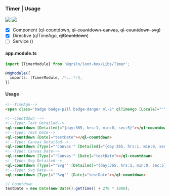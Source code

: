 ### Timer | Usage

[![](https://img.shields.io/badge/Main-readme-white?style=for-the-badge)](../../readme.md)
[![](https://img.shields.io/badge/readme-white?style=for-the-badge)](readme.md)

- [x] Component (ql-countdown, ~~ql-countdown-canvas~~, ~~ql-countdown-svg~~)
- [x] Directive (qlTimeAgo, ~~qlCountdown~~)
- [ ] Service ()

#### app.module.ts

```typescript
import {TimerModule} from '@qrsln/loot-box/Libs/Timer';

@NgModule({
  imports: [TimerModule, /*...*/],
})
```  

#### Usage

```html
<!--TimeAgo-->
<span class="badge badge-pill badge-danger ml-2" qlTimeAgo [Locale]="'tr-TR'" [Date]="testDate" [Suffix]="true"></span>

<!--Countdown -->
<!--Type: Text Detailed-->
<ql-countdown [Detailed]="{day:365, hrs:1, min:0, sec:5}"></ql-countdown>
<!--Type: Text Date-->
<ql-countdown [Date]="testDate"></ql-countdown>
<!--Type: Canvas Detailed-->
<ql-countdown [Type]="'Canvas'" [Detailed]="{day:365, hrs:1, min:0, sec:5}"></ql-countdown>
<!--Type: Canvas Date-->
<ql-countdown [Type]="'Canvas'" [Date]="testDate"></ql-countdown>
<!--Type: Svg Detailed-->
<ql-countdown [Type]="'Svg'" [Detailed]="{day:365, hrs:1, min:0, sec:5}"></ql-countdown>
<!--Type: Svg Date-->
<ql-countdown [Type]="'Svg'" [Date]="testDate"></ql-countdown>
``` 

```typescript
// Countdown
testDate = new Date(new Date().getTime() + 270 * 1000);
```   
